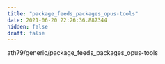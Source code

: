 ```yaml
---
title: "package_feeds_packages_opus-tools"
date: 2021-06-20 22:26:36.887344
hidden: false
draft: false
---
```


ath79/generic/package_feeds_packages_opus-tools

